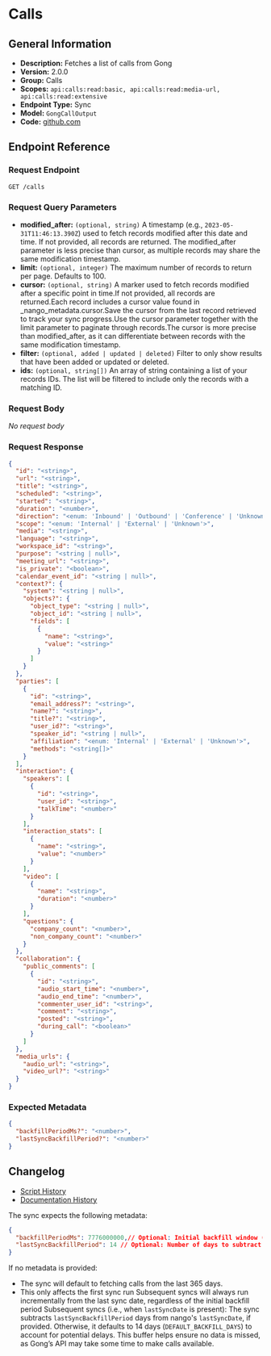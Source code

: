 <!-- BEGIN GENERATED CONTENT -->
# Calls

## General Information

- **Description:** Fetches a list of calls from Gong
- **Version:** 2.0.0
- **Group:** Calls
- **Scopes:** `api:calls:read:basic, api:calls:read:media-url, api:calls:read:extensive`
- **Endpoint Type:** Sync
- **Model:** `GongCallOutput`
- **Code:** [github.com](https://github.com/NangoHQ/integration-templates/tree/main/integrations/gong/syncs/calls.ts)


## Endpoint Reference

### Request Endpoint

`GET /calls`

### Request Query Parameters

- **modified_after:** `(optional, string)` A timestamp (e.g., `2023-05-31T11:46:13.390Z`) used to fetch records modified after this date and time. If not provided, all records are returned. The modified_after parameter is less precise than cursor, as multiple records may share the same modification timestamp.
- **limit:** `(optional, integer)` The maximum number of records to return per page. Defaults to 100.
- **cursor:** `(optional, string)` A marker used to fetch records modified after a specific point in time.If not provided, all records are returned.Each record includes a cursor value found in _nango_metadata.cursor.Save the cursor from the last record retrieved to track your sync progress.Use the cursor parameter together with the limit parameter to paginate through records.The cursor is more precise than modified_after, as it can differentiate between records with the same modification timestamp.
- **filter:** `(optional, added | updated | deleted)` Filter to only show results that have been added or updated or deleted.
- **ids:** `(optional, string[])` An array of string containing a list of your records IDs. The list will be filtered to include only the records with a matching ID.

### Request Body

_No request body_

### Request Response

```json
{
  "id": "<string>",
  "url": "<string>",
  "title": "<string>",
  "scheduled": "<string>",
  "started": "<string>",
  "duration": "<number>",
  "direction": "<enum: 'Inbound' | 'Outbound' | 'Conference' | 'Unknown'>",
  "scope": "<enum: 'Internal' | 'External' | 'Unknown'>",
  "media": "<string>",
  "language": "<string>",
  "workspace_id": "<string>",
  "purpose": "<string | null>",
  "meeting_url": "<string>",
  "is_private": "<boolean>",
  "calendar_event_id": "<string | null>",
  "context?": {
    "system": "<string | null>",
    "objects?": {
      "object_type": "<string | null>",
      "object_id": "<string | null>",
      "fields": [
        {
          "name": "<string>",
          "value": "<string>"
        }
      ]
    }
  },
  "parties": [
    {
      "id": "<string>",
      "email_address?": "<string>",
      "name?": "<string>",
      "title?": "<string>",
      "user_id?": "<string>",
      "speaker_id": "<string | null>",
      "affiliation": "<enum: 'Internal' | 'External' | 'Unknown'>",
      "methods": "<string[]>"
    }
  ],
  "interaction": {
    "speakers": [
      {
        "id": "<string>",
        "user_id": "<string>",
        "talkTime": "<number>"
      }
    ],
    "interaction_stats": [
      {
        "name": "<string>",
        "value": "<number>"
      }
    ],
    "video": [
      {
        "name": "<string>",
        "duration": "<number>"
      }
    ],
    "questions": {
      "company_count": "<number>",
      "non_company_count": "<number>"
    }
  },
  "collaboration": {
    "public_comments": [
      {
        "id": "<string>",
        "audio_start_time": "<number>",
        "audio_end_time": "<number>",
        "commenter_user_id": "<string>",
        "comment": "<string>",
        "posted": "<string>",
        "during_call": "<boolean>"
      }
    ]
  },
  "media_urls": {
    "audio_url": "<string>",
    "video_url?": "<string>"
  }
}
```

### Expected Metadata

```json
{
  "backfillPeriodMs?": "<number>",
  "lastSyncBackfillPeriod?": "<number>"
}
```

## Changelog

- [Script History](https://github.com/NangoHQ/integration-templates/commits/main/integrations/gong/syncs/calls.ts)
- [Documentation History](https://github.com/NangoHQ/integration-templates/commits/main/integrations/gong/syncs/calls.md)

<!-- END  GENERATED CONTENT -->
The sync expects the following metadata:
```json
{
  "backfillPeriodMs": 7776000000,// Optional: Initial backfill window (in ms), used only when there's no last sync date
  "lastSyncBackfillPeriod": 14 // Optional: Number of days to subtract from lastSyncDate on incremental runs
}
```
If no metadata is provided:
- The sync will default to fetching calls from the last 365 days.
- This only affects the first sync run
Subsequent syncs will always run incrementally from the last sync date, regardless of the initial backfill period
Subsequent syncs (i.e., when `lastSyncDate` is present):
The sync subtracts `lastSyncBackfillPeriod` days from nango's `lastSyncDate`, if provided. Otherwise, it defaults to 14 days (`DEFAULT_BACKFILL_DAYS`) to account for potential delays. This buffer helps ensure no data is missed, as Gong’s API may take some time to make calls available.

